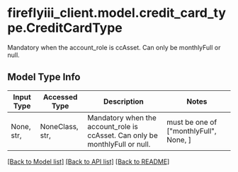 # fireflyiii_client.model.credit_card_type.CreditCardType

Mandatory when the account_role is ccAsset. Can only be monthlyFull or null.

## Model Type Info
Input Type | Accessed Type | Description | Notes
------------ | ------------- | ------------- | -------------
None, str,  | NoneClass, str,  | Mandatory when the account_role is ccAsset. Can only be monthlyFull or null. | must be one of ["monthlyFull", None, ] 

[[Back to Model list]](../../README.md#documentation-for-models) [[Back to API list]](../../README.md#documentation-for-api-endpoints) [[Back to README]](../../README.md)

